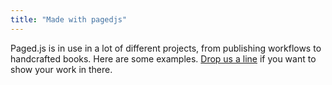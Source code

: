 ```yaml
---
title: "Made with pagedjs"
---
```


Paged.js is in use in a lot of different projects, from publishing workflows to handcrafted books.
Here are some examples. [Drop us a line](mailto:pagedjs@cabbagetreelabs.org) if you want to show your work in there.